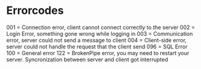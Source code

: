 # Errorcodes
001 = Connection error, client cannot connect correctly to the server
002 = Login Error, something gone wrong while logging in
003 = Communication error, server could not send a message to client
004 = Client-side error, server could not handle the request that the client send
096 = SQL Error
100 = General error
122 = BrokenPipe error, you may need to restart your server. Syncronization between server and client got interrupted